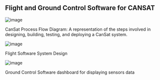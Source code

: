 ## Flight and Ground Control Software for CANSAT 

![image](https://github.com/user-attachments/assets/f84fb204-f575-4996-96bd-3a614ee65e4d)
  
  CanSat Process Flow Diagram: A representation of the steps involved in designing, building, testing, and deploying a CanSat system.

![image](https://github.com/user-attachments/assets/ccde4da3-1f4b-4a64-8a31-48f2706c0ba8)

  Flight Software System Design

![image](https://github.com/user-attachments/assets/4cdc0fb4-7667-417a-982e-dce9ac801215)

  Ground Control Software dashboard for displaying sensors data
